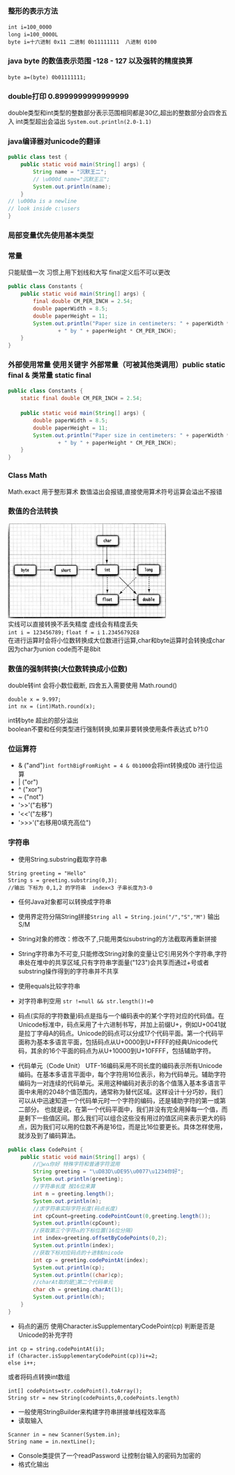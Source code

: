 ### 整形的表示方法

`int i=100_0000`  
`long i=100_0000L`  
`byte i=十六进制 0x11 二进制 0b11111111  八进制 0100`

### java byte 的数值表示范围 -128 - 127 以及强转的精度换算

```byte a=(byte) 0b01111111;```

### double打印 0.8999999999999999

double类型和int类型的整数部分表示范围相同都是30亿,超出的整数部分会四舍五入 int类型超出会溢出
```System.out.println(2.0-1.1)```

### java编译器对unicode的翻译

```java
public class test {
    public static void main(String[] args) {
        String name = "沉默王二";
        // \u000d name="沉默王三";
        System.out.println(name);
    }
// \u000a is a newline
// look inside c:\users
}
```

### 局部变量优先使用基本类型

### 常量

只能赋值一次 习惯上用下划线和大写 final定义后不可以更改

```java
public class Constants {
    public static void main(String[] args) {
        final double CM_PER_INCH = 2.54;
        double paperWidth = 8.5;
        double paperHeight = 11;
        System.out.println("Paper size in centimeters: " + paperWidth * paperHeight * CM_PER_INCH
                + " by " + paperHeight * CM_PER_INCH);
    }
}
```  

### 外部使用常量 使用关键字 外部常量（可被其他类调用）public static final & 类常量 static final

```java
public class Constants {
    static final double CM_PER_INCH = 2.54;

    public static void main(String[] args) {
        double paperWidth = 8.5;
        double paperHeight = 11;
        System.out.println("Paper size in centimeters: " + paperWidth * paperHeight * CM_PER_INCH
                + " by " + paperHeight * CM_PER_INCH);
    }
}
```

### Class Math

Math.exact 用于整形算术 数值溢出会报错,直接使用算术符号运算会溢出不报错

### 数值的合法转换

![](markdown\1.png)  
实线可以直接转换不丢失精度 虚线会有精度丢失  
`int i = 123456789;`
`float f = i`
`1.23456792E8`  
在进行运算时会将小位数转换成大位数进行运算,char和byte运算时会转换成char因为char为union code而不是8bit

### 数值的强制转换(大位数转换成小位数)
double转int 会将小数位截断, 四舍五入需要使用 Math.round()
```
double x = 9.997;
int nx = (int)Math.round(x);
```
int转byte 超出的部分溢出  
boolean不要和任何类型进行强制转换,如果非要转换使用条件表达式 b?1:0

### 位运算符
- & ("and")`int forthBigFromRight = 4 & 0b1000`会将int转换成0b 进行位运算
- | ("or")
- ^ ("xor")  
- ~ ("not")  
- '>>'("右移")  
- '<<'("左移")  
- '>>>'("右移用0填充高位")   

### 字符串
- 使用String.substring截取字符串
```
String greeting = "Hello"
String s = greeting.substring(0,3);
//输出 下标为 0,1,2 的字符串  index<3 子串长度为3-0
````
- 任何Java对象都可以转换成字符串  
- 使用界定符分隔String拼接`String all = String.join("/","S","M")` 输出 S/M
- String对象的修改：修改不了,只能用类似substring的方法截取再重新拼接
- String字符串为不可变,只能修改String对象的变量让它引用另外个字符串,字符串处在堆中的共享区域,只有字符串字面量("123")会共享而通过+号或者substring操作得到的字符串并不共享
- 使用equals比较字符串
- 对字符串判空用 `str !=null && str.length()!=0`

- 码点(实际的字符数量)码点是指与一个编码表中的某个字符对应的代码值。在Unicode标准中，码点采用了十六进制书写，并加上前缀U+，例如U+0041就是拉丁字母A的码点。Unicode的码点可以分成17个代码平面。第一个代码平面称为基本多语言平面，包括码点从U+0000到U+FFFF的经典Unicode代码，其余的16个平面的码点为从U+10000到U+10FFFF，包括辅助字符。
- 代码单元（Code Unit）
  UTF-16编码采用不同长度的编码表示所有Unicode编码。在基本多语言平面中，每个字符用16位表示，称为代码单元。辅助字符编码为一对连续的代码单元。采用这种编码对表示的各个值落入基本多语言平面中未用的2048个值范围内，通常称为替代区域。这样设计十分巧妙，我们可以从中迅速知道一个代码单元时一个字符的编码，还是辅助字符的第一或第二部分。
  也就是说，在第一个代码平面中，我们并没有完全用掉每一个值，而是剩下一些值区间。那么我们可以组合这些没有用过的值区间来表示更大的码点，因为我们可以用的位数不再是16位，而是比16位要更长。具体怎样使用，就涉及到了编码算法。

```java
public class CodePoint {
    public static void main(String[] args) {
        //🚕wሴ你好 特殊字符和普通字符混用
        String greeting = "\uD83D\uDE95\u0077\u1234你好";
        System.out.println(greeting);
        //字符串长度 按16位来算
        int n = greeting.length();
        System.out.println(n);
        //求字符串实际字符长度(码点长度)
        int cpCount=greeting.codePointCount(0,greeting.length());
        System.out.println(cpCount);
        //获取第三个字符ሴ的下标位置(16位分隔)
        int index=greeting.offsetByCodePoints(0,2);
        System.out.println(index);
        //获取下标对应码点的十进制Unicode
        int cp = greeting.codePointAt(index);
        System.out.println(cp);
        System.out.println((char)cp);
        //charAt取的是🚕第二个代码单元
        char ch = greeting.charAt(1);
        System.out.println(ch);
    }
}
```
- 码点的遍历 使用Character.isSupplementaryCodePoint(cp) 判断是否是Unicode的补充字符
```
int cp = string.codePointAt(i);
if (Character.isSupplementaryCodePoint(cp))i+=2;
else i++;
```
或者将码点转换int数组
```
int[] codePoints=str.codePoint().toArray();
String str = new String(codePoints,0,codePoints.length)
```
- 一般使用StringBuilder来构建字符串拼接单线程效率高
- 读取输入  
```
Scanner in = new Scanner(System.in);
String name = in.nextLine();
 ```
- Console类提供了一个readPassword 让控制台输入的密码为加密的
- 格式化输出  
